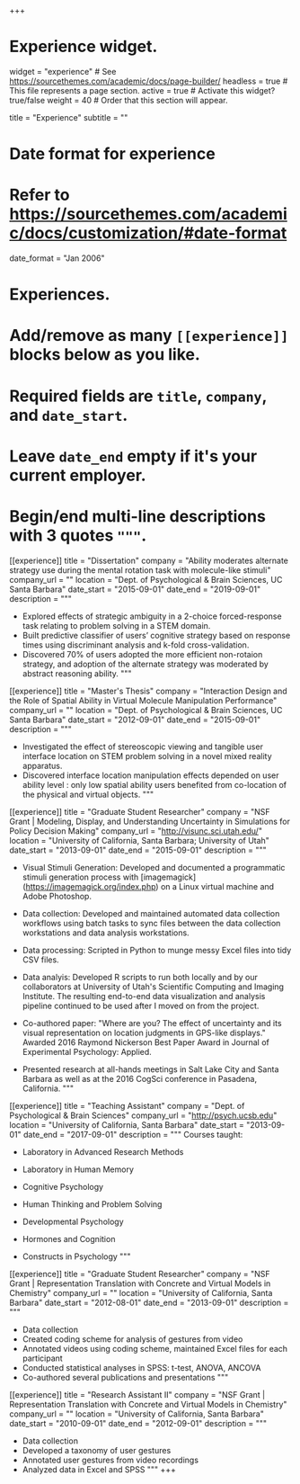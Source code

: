 +++
# Experience widget.
widget = "experience"  # See https://sourcethemes.com/academic/docs/page-builder/
headless = true  # This file represents a page section.
active = true  # Activate this widget? true/false
weight = 40  # Order that this section will appear.

title = "Experience"
subtitle = ""

# Date format for experience
#   Refer to https://sourcethemes.com/academic/docs/customization/#date-format
date_format = "Jan 2006"

# Experiences.
#   Add/remove as many `[[experience]]` blocks below as you like.
#   Required fields are `title`, `company`, and `date_start`.
#   Leave `date_end` empty if it's your current employer.
#   Begin/end multi-line descriptions with 3 quotes `"""`.

[[experience]]
  title = "Dissertation"
  company = "Ability moderates alternate strategy use during the mental rotation task with molecule-like stimuli"
  company_url = ""
  location = "Dept. of Psychological & Brain Sciences, UC Santa Barbara"
  date_start = "2015-09-01"
  date_end = "2019-09-01"
  description = """
  * Explored effects of strategic ambiguity in a 2-choice forced-response task relating to problem solving in a STEM domain. 
  * Built predictive classifier of users’ cognitive strategy based on response times using discriminant analysis and k-fold cross-validation. 
  * Discovered 70% of users adopted the more efficient non-rotaion strategy, and adoption of the alternate strategy was moderated by abstract reasoning ability.
  """
  
[[experience]]
  title = "Master's Thesis"
  company = "Interaction Design and the Role of Spatial Ability in Virtual Molecule Manipulation Performance"
  company_url = ""
  location = "Dept. of Psychological & Brain Sciences, UC Santa Barbara"
  date_start = "2012-09-01"
  date_end = "2015-09-01"
  description = """
  * Investigated the effect of stereoscopic viewing and tangible user interface location on STEM problem solving in a novel mixed reality apparatus.
  * Discovered interface location manipulation effects depended on user ability level : only low spatial ability users benefited from co-location of the physical and virtual objects.
  """
  
[[experience]]
  title = "Graduate Student Researcher"
  company = "NSF Grant | Modeling, Display, and Understanding Uncertainty in Simulations for Policy Decision Making"
  company_url = "http://visunc.sci.utah.edu/"
  location = "University of California, Santa Barbara; University of Utah"
  date_start = "2013-09-01"
  date_end = "2015-09-01"
  description = """
* Visual Stimuli Generation: Developed and documented a programmatic stimuli generation process with [imagemagick] (https://imagemagick.org/index.php) on a Linux virtual machine and Adobe Photoshop.
    
* Data collection: Developed and maintained automated data collection workflows using batch tasks to sync files between the data collection workstations and data analysis workstations.
    
* Data processing: Scripted in Python to munge messy Excel files into tidy CSV files.
   
* Data analyis: Developed R scripts to run both locally and by our collaborators at University of Utah's Scientific Computing and Imaging Institute. The resulting end-to-end data visualization and analysis pipeline continued to be used after I moved on from the project.

* Co-authored paper: "Where are you? The effect of uncertainty and its visual representation on location judgments in GPS-like displays." Awarded 2016 Raymond Nickerson Best Paper Award in Journal of Experimental Psychology: Applied.
  
* Presented research at all-hands meetings in Salt Lake City and Santa Barbara as well as at the 2016 CogSci conference in Pasadena, California.
  """
  
[[experience]]
  title = "Teaching Assistant"
  company = "Dept. of Psychological & Brain Sciences"
  company_url = "http://psych.ucsb.edu"
  location = "University of California, Santa Barbara"
  date_start = "2013-09-01"
  date_end = "2017-09-01"
  description = """
  Courses taught:
  
  * Laboratory in Advanced Research Methods
  
  * Laboratory in Human Memory
  
  * Cognitive Psychology
  
  * Human Thinking and Problem Solving
  
  * Developmental Psychology
  
  * Hormones and Cognition
  
  * Constructs in Psychology
  """

[[experience]]
  title = "Graduate Student Researcher"
  company = "NSF Grant | Representation Translation with Concrete and Virtual Models in Chemistry"
  company_url = ""
  location = "University of California, Santa Barbara"
  date_start = "2012-08-01"
  date_end = "2013-09-01"
  description = """
  * Data collection
  * Created coding scheme for analysis of gestures from video
  * Annotated videos using coding scheme, maintained Excel files for each participant
  * Conducted statistical analyses in SPSS: t-test, ANOVA, ANCOVA
  * Co-authored several publications and presentations
  """
  
[[experience]]
  title = "Research Assistant II"
  company = "NSF Grant | Representation Translation with Concrete and Virtual Models in Chemistry"
  company_url = ""
  location = "University of California, Santa Barbara"
  date_start = "2010-09-01"
  date_end = "2012-09-01"
  description = """
  * Data collection
  * Developed a taxonomy of user gestures
  * Annotated user gestures from video recordings
  * Analyzed data in Excel and SPSS
  """
+++

